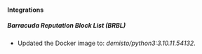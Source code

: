 #### Integrations
##### Barracuda Reputation Block List (BRBL)
- Updated the Docker image to: *demisto/python3:3.10.11.54132*.
